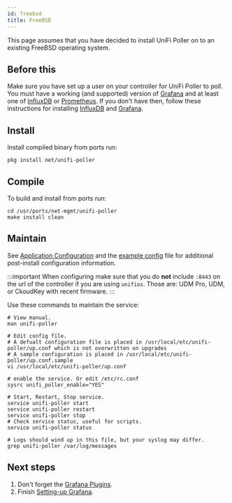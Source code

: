 ```yaml
---
id: freebsd
title: FreeBSD
---
```


This page assumes that you have decided to install UniFi Poller on to an existing FreeBSD operating system.

## Before this

Make sure you have set up a user on your controller for UniFi Poller to poll. You must have
a working (and supported) version of [Grafana](../dependencies/grafana) and at
least one of [InfluxDB](../dependencies/influxDB) or [Prometheus](../dependencies/prometheus).
If you don't have then, follow these instructions for installing
[InfluxDB](../dependencies/influxdb) and [Grafana](../dependencies/grafana).

## Install

Install compiled binary from ports run:

```shell
pkg install net/unifi-poller
```

## Compile

To build and install from ports run:

```shell
cd /usr/ports/net-mgmt/unifi-poller
make install clean
```

## Maintain

See [Application Configuration](../install/configuration) and the
[example config](https://github.com/unifi-poller/unifi-poller/blob/master/examples/up.conf.example)
file for additional post-install configuration information.

:::important
When configuring make sure that you do **not** include `:8443` on the url of the controller
if you are using `unifios`. Those are: UDM Pro, UDM, or CkoudKey with recent firmware.
:::

Use these commands to maintain the service:

```shell
# View manual.
man unifi-poller

# Edit config file.
# A defualt configuration file is placed in /usr/local/etc/unifi-poller/up.conf which is not overwritten on upgrades
# A sample configuration is placed in /usr/local/etc/unifi-poller/up.conf.sample
vi /usr/local/etc/unifi-poller/up.conf

# enable the service. Or edit /etc/rc.conf
sysrc unifi_poller_enable="YES"

# Start, Restart, Stop service.
service unifi-poller start
service unifi-poller restart
service unifi-poller stop
# Check service status, useful for scripts.
service unifi-poller status

# Logs should wind up in this file, but your syslog may differ.
grep unifi-poller /var/log/messages
```

## Next steps

1. Don't forget the [Grafana Plugins](../dependencies/grafana#plugins).
1. Finish [Setting-up Grafana](../install/grafana).
